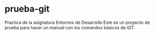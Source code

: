 # prueba-git
Practica de la asignatura Entornos de Desarrollo
Este es un proyecto de prueba para hacer un manual con los comandos básicos de GIT.
